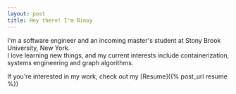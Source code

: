 ```yaml
---
layout: post
title: Hey there! I'm Binoy
---
```


I'm a software engineer and an incoming master's student at Stony Brook University, New York. <br>
I love learning new things, and my current interests include containerization, systems engineering and graph algorithms.

If you're interested in my work, check out my [Resume]({% post_url resume %})